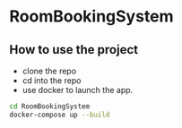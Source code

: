 # RoomBookingSystem

## How to use the project
- clone the repo
- cd into the repo
- use docker to launch the app.
```sh
cd RoomBookingSystem
docker-compose up --build
```

